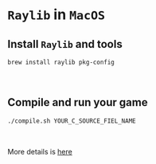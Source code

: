 # `Raylib` in `MacOS`

## Install `Raylib` and tools

```bash
brew install raylib pkg-config
```

</br>

## Compile and run your game

```bash
./compile.sh YOUR_C_SOURCE_FIEL_NAME
```

</br>

More details is [here](https://github.com/raysan5/raylib/wiki/Working-on-macOS)

</br>


